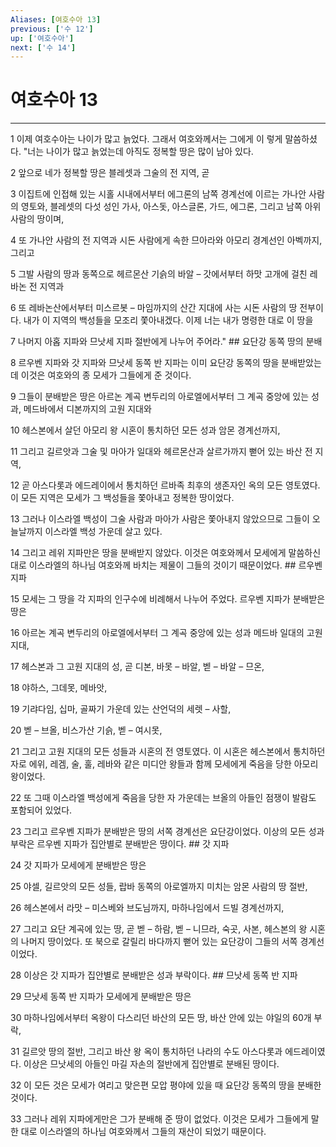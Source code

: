 ```yaml
---
Aliases: [여호수아 13]
previous: ['수 12']
up: ['여호수아']
next: ['수 14']
---
```

# 여호수아 13

***


1 이제 여호수아는 나이가 많고 늙었다. 그래서 여호와께서는 그에게 이 렇게 말씀하셨다. "너는 나이가 많고 늙었는데 아직도 정복할 땅은 많이 남아 있다. 

2 앞으로 네가 정복할 땅은 블레셋과 그술의 전 지역, 곧 

3 이집트에 인접해 있는 시홀 시내에서부터 에그론의 남쪽 경계선에 이르는 가나안 사람의 영토와, 블레셋의 다섯 성인 가사, 아스돗, 아스글론, 가드, 에그론, 그리고 남쪽 아위 사람의 땅이며, 

4 또 가나안 사람의 전 지역과 시돈 사람에게 속한 므아라와 아모리 경계선인 아벡까지, 그리고 

5 그발 사람의 땅과 동쪽으로 헤르몬산 기슭의 바알 – 갓에서부터 하맛 고개에 걸친 레바논 전 지역과 

6 또 레바논산에서부터 미스르봇 – 마임까지의 산간 지대에 사는 시돈 사람의 땅 전부이다. 내가 이 지역의 백성들을 모조리 쫓아내겠다. 이제 너는 내가 명령한 대로 이 땅을 

7 나머지 아홉 지파와 므낫세 지파 절반에게 나누어 주어라." ## 요단강 동쪽 땅의 분배 

8 르우벤 지파와 갓 지파와 므낫세 동쪽 반 지파는 이미 요단강 동쪽의 땅을 분배받았는데 이것은 여호와의 종 모세가 그들에게 준 것이다. 

9 그들이 분배받은 땅은 아르논 계곡 변두리의 아로엘에서부터 그 계곡 중앙에 있는 성과, 메드바에서 디본까지의 고원 지대와 

10 헤스본에서 살던 아모리 왕 시혼이 통치하던 모든 성과 암몬 경계선까지, 

11 그리고 길르앗과 그술 및 마아가 일대와 헤르몬산과 살르가까지 뻗어 있는 바산 전 지역, 

12 곧 아스다롯과 에드레이에서 통치하던 르바족 최후의 생존자인 옥의 모든 영토였다. 이 모든 지역은 모세가 그 백성들을 쫓아내고 정복한 땅이었다. 

13 그러나 이스라엘 백성이 그술 사람과 마아가 사람은 쫓아내지 않았으므로 그들이 오늘날까지 이스라엘 백성 가운데 살고 있다. 

14 그리고 레위 지파만은 땅을 분배받지 않았다. 이것은 여호와께서 모세에게 말씀하신 대로 이스라엘의 하나님 여호와께 바치는 제물이 그들의 것이기 때문이었다. ## 르우벤 지파 

15 모세는 그 땅을 각 지파의 인구수에 비례해서 나누어 주었다. 르우벤 지파가 분배받은 땅은 

16 아르논 계곡 변두리의 아로엘에서부터 그 계곡 중앙에 있는 성과 메드바 일대의 고원 지대, 

17 헤스본과 그 고원 지대의 성, 곧 디본, 바못 – 바알, 벧 – 바알 – 므온, 

18 야하스, 그데못, 메바앗, 

19 기랴다임, 십마, 골짜기 가운데 있는 산언덕의 세렛 – 사할, 

20 벧 – 브올, 비스가산 기슭, 벧 – 여시못, 

21 그리고 고원 지대의 모든 성들과 시혼의 전 영토였다. 이 시혼은 헤스본에서 통치하던 자로 에위, 레겜, 술, 훌, 레바와 같은 미디안 왕들과 함께 모세에게 죽음을 당한 아모리 왕이었다. 

22 또 그때 이스라엘 백성에게 죽음을 당한 자 가운데는 브올의 아들인 점쟁이 발람도 포함되어 있었다. 

23 그리고 르우벤 지파가 분배받은 땅의 서쪽 경계선은 요단강이었다. 이상의 모든 성과 부락은 르우벤 지파가 집안별로 분배받은 땅이다. ## 갓 지파 

24 갓 지파가 모세에게 분배받은 땅은 

25 야셀, 길르앗의 모든 성들, 랍바 동쪽의 아로엘까지 미치는 암몬 사람의 땅 절반, 

26 헤스본에서 라맛 – 미스베와 브도님까지, 마하나임에서 드빌 경계선까지, 

27 그리고 요단 계곡에 있는 땅, 곧 벧 – 하람, 벧 – 니므라, 숙곳, 사본, 헤스본의 왕 시혼의 나머지 땅이었다. 또 북으로 갈릴리 바다까지 뻗어 있는 요단강이 그들의 서쪽 경계선이었다. 

28 이상은 갓 지파가 집안별로 분배받은 성과 부락이다. ## 므낫세 동쪽 반 지파 

29 므낫세 동쪽 반 지파가 모세에게 분배받은 땅은 

30 마하나임에서부터 옥왕이 다스리던 바산의 모든 땅, 바산 안에 있는 야일의 60개 부락, 

31 길르앗 땅의 절반, 그리고 바산 왕 옥이 통치하던 나라의 수도 아스다롯과 에드레이였다. 이상은 므낫세의 아들인 마길 자손의 절반에게 집안별로 분배된 땅이다. 

32 이 모든 것은 모세가 여리고 맞은편 모압 평야에 있을 때 요단강 동쪽의 땅을 분배한 것이다. 

33 그러나 레위 지파에게만은 그가 분배해 준 땅이 없었다. 이것은 모세가 그들에게 말한 대로 이스라엘의 하나님 여호와께서 그들의 재산이 되었기 때문이다.
